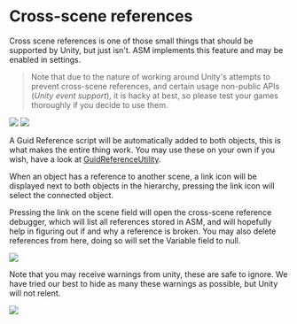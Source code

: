 # Cross-scene references

Cross scene references is one of those small things that should be supported by Unity, but just isn't. ASM implements this feature and may be enabled in settings.

> Note that due to the nature of working around Unity's attempts to prevent cross-scene references, and certain usage non-public APIs (*Unity event support*), it is hacky at best, so please test your games thoroughly if you decide to use them.

![](../image/cross-scene-references.png)
![](../image/cross-scene-reference-example.png)

A Guid Reference script will be automatically added to both objects, this is what makes the entire thing work. You may use these on your own if you wish, have a look at [GuidReferenceUtility](../api/Utility.GuidReferenceUtility.md).

When an object has a reference to another scene, a link icon will be displayed next to both objects in the hierarchy, pressing the link icon will select the connected object.

Pressing the link on the scene field will open the cross-scene reference debugger, 
which will list all references stored in ASM, and will hopefully help in figuring out if and why a reference is broken. You may also delete references from here, doing so will set the Variable field to null.

![](../image/cross-scene-debugger.png)

Note that you may receive warnings from unity, these are safe to ignore. We have tried our best to hide as many these warnings as possible, but Unity will not relent.

![](../image/cross-scene-reference-warning.png)
